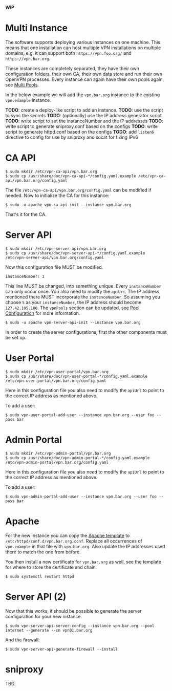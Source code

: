 **WIP**

# Multi Instance

The software supports deploying various instances on one machine. This means
that one installation can host multiple VPN installations on multiple domains,
e.g. it can support both `https://vpn.foo.org/` and `https://vpn.bar.org`.

These instances are completely separated, they have their own configuration 
folders, their own CA, their own data store and run their own OpenVPN 
processes. Every instance can again have their own pools again, see 
[Multi Pools](MULTI_POOLS.md).

In the below example we will add the `vpn.bar.org` instance to the existing
`vpn.example` instance.

**TODO**: create a deploy-like script to add an instance.
**TODO**: use the script to sync the secrets
**TODO**: (optionally) use the IP address generator script
**TODO**: write script to set the instanceNumber and the IP addresses
**TODO**: write script to generate sniproxy.conf based on the configs
**TODO**: write script to generate httpd.conf based on the configs
**TODO**: add `listen6` directive to config for use by sniproxy and socat for 
fixing IPv6

# CA API

    $ sudo mkdir /etc/vpn-ca-api/vpn.bar.org
    $ sudo cp /usr/share/doc/vpn-ca-api-*/config.yaml.example /etc/vpn-ca-api/vpn.bar.org/config.yaml

The file `/etc/vpn-ca-api/vpn.bar.org/config.yaml` can be modified if needed. 
Now to initialize the CA for this instance:

    $ sudo -u apache vpn-ca-api-init --instance vpn.bar.org

That's it for the CA.

# Server API

    $ sudo mkdir /etc/vpn-server-api/vpn.bar.org
    $ sudo cp /usr/share/doc/vpn-server-api-*/config.yaml.example /etc/vpn-server-api/vpn.bar.org/config.yaml

Now this configuration file MUST be modified. 

    instanceNumber: 1

This line MUST be changed, into something unique. Every `instanceNumber` can 
only occur once. You also need to modify the `apiUri`. The IP address mentioned
there MUST incorporate the `instanceNumber`. So assuming you choose `5` as your
`instanceNumber`, the IP address should become `127.42.105.100`. The `vpnPools`
section can be updated, see [Pool Configuration](POOL_CONFIG.md) for more 
information.

    $ sudo -u apache vpn-server-api-init --instance vpn.bar.org

In order to create the server configurations, first the other components must
be set up.

# User Portal

    $ sudo mkdir /etc/vpn-user-portal/vpn.bar.org
    $ sudo cp /usr/share/doc/vpn-user-portal-*/config.yaml.example /etc/vpn-user-portal/vpn.bar.org/config.yaml

Here in this configuration file you also need to modify the `apiUrl` to point 
to the correct IP address as mentioned above.

To add a user:

    $ sudo vpn-user-portal-add-user --instance vpn.bar.org --user foo --pass bar

# Admin Portal

    $ sudo mkdir /etc/vpn-admin-portal/vpn.bar.org
    $ sudo cp /usr/share/doc/vpn-admin-portal-*/config.yaml.example /etc/vpn-admin-portal/vpn.bar.org/config.yaml

Here in this configuration file you also need to modify the `apiUrl` to point 
to the correct IP address as mentioned above.

To add a user:

    $ sudo vpn-admin-portal-add-user --instance vpn.bar.org --user foo --pass bar

# Apache

For the new instance you can copy the 
[Apache template](https://raw.githubusercontent.com/eduvpn/documentation/master/resources/vpn.example.conf) 
to  `/etc/httpd/conf.d/vpn.bar.org.conf`. Replace all occurrences of 
`vpn.example` in that file with `vpn.bar.org`. Also update the IP addresses
used there to match the one from before.

You then install a new certificate for `vpn.bar.org` as well, see the template
for where to store the certificate and chain.

    $ sudo systemctl restart httpd

# Server API (2)

Now that this works, it should be possible to generate the server configuration
for your new instance.

    $ sudo vpn-server-api-server-config --instance vpn.bar.org --pool internet --generate --cn vpn01.bar.org

And the firewall:

    $ sudo vpn-server-api-generate-firewall --install

# sniproxy

TBD.
